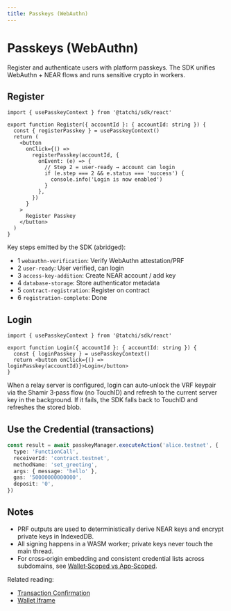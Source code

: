 ```yaml
---
title: Passkeys (WebAuthn)
---
```


# Passkeys (WebAuthn)

Register and authenticate users with platform passkeys. The SDK unifies WebAuthn + NEAR flows and runs sensitive crypto in workers.

## Register

```tsx
import { usePasskeyContext } from '@tatchi/sdk/react'

export function Register({ accountId }: { accountId: string }) {
  const { registerPasskey } = usePasskeyContext()
  return (
    <button
      onClick={() =>
        registerPasskey(accountId, {
          onEvent: (e) => {
            // Step 2 = user-ready → account can login
            if (e.step === 2 && e.status === 'success') {
              console.info('Login is now enabled')
            }
          },
        })
      }
    >
      Register Passkey
    </button>
  )
}
```

Key steps emitted by the SDK (abridged):

- 1 `webauthn-verification`: Verify WebAuthn attestation/PRF
- 2 `user-ready`: User verified, can login
- 3 `access-key-addition`: Create NEAR account / add key
- 4 `database-storage`: Store authenticator metadata
- 5 `contract-registration`: Register on contract
- 6 `registration-complete`: Done

## Login

```tsx
import { usePasskeyContext } from '@tatchi/sdk/react'

export function Login({ accountId }: { accountId: string }) {
  const { loginPasskey } = usePasskeyContext()
  return <button onClick={() => loginPasskey(accountId)}>Login</button>
}
```

When a relay server is configured, login can auto‑unlock the VRF keypair via the Shamir 3‑pass flow (no TouchID) and refresh to the current server key in the background. If it fails, the SDK falls back to TouchID and refreshes the stored blob.

## Use the Credential (transactions)

```ts
const result = await passkeyManager.executeAction('alice.testnet', {
  type: 'FunctionCall',
  receiverId: 'contract.testnet',
  methodName: 'set_greeting',
  args: { message: 'hello' },
  gas: '50000000000000',
  deposit: '0',
})
```

## Notes

- PRF outputs are used to deterministically derive NEAR keys and encrypt private keys in IndexedDB.
- All signing happens in a WASM worker; private keys never touch the main thread.
- For cross‑origin embedding and consistent credential lists across subdomains, see [Wallet‑Scoped vs App‑Scoped](../concepts/wallet-scoped-credentials).

Related reading:
- [Transaction Confirmation](./tx-confirmation)
- [Wallet Iframe](./wallet-iframe)
